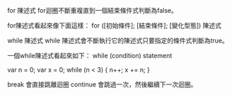 for 陳述式
for迴圈不斷重複直到一個結束條件式判斷為false。

for陳述式看起來像下面這樣：
for ([初始條件]; [結束條件]; [變化型態])
  陳述式

while 陳述式
while 陳述式會不斷執行它的陳述式只要指定的條件式判斷為true。

一個while陳述式看起來如下：
while (condition)
  statement

var n = 0;
var x = 0;
while (n < 3) {
  n++;
  x += n;
}

break 會直接跳離迴圈
continue 會跳過一次，然後繼續下一次迴圈。